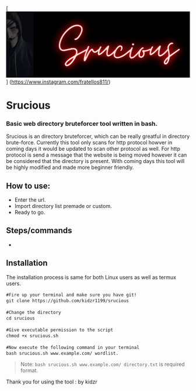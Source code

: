 [![Srucious](https://github.com/kidzr1199/srucious/blob/main/Srucious.jpg)]
(https://www.instagram.com/fratellos811/)
# Srucious
### Basic web directory bruteforcer tool written in bash. 

Srucious is an directory bruteforcer, which can be really greatful in directory brute-force. Currently this tool only scans for http protocol howver in coming days it would be updated to scan other protocol as well. For http protocol is send a message that the website is being moved however it can be considered that the directory is present. With coming days this tool will be highly modified and made more beginner friendly.

## How to use:

- Enter the url.
- Import directory list premade or custom.
- Ready to go.

 
## Steps/commands
-


## Installation

The installation process is same for both Linux users as well as termux users.

```
#Fire up your terminal and make sure you have git!
git clone https://github.com/kidzr1199/srucious

#Change the directory
cd srucious

#Give executable permission to the script
chmod +x srucious.sh

#Now execute the following command in your terminal
bash srucious.sh www.example.com/ wordlist.
```

> Note: `bash srucious.sh www.example.com/ directory.txt` is required format. 

Thank you for using the tool
: by kidzr